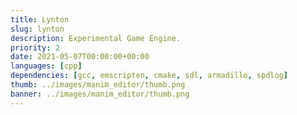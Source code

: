 ```yaml
---
title: Lynton
slug: lynton
description: Experimental Game Engine.
priority: 2
date: 2021-05-07T00:00:00+00:00
languages: [cpp]
dependencies: [gcc, emscripten, cmake, sdl, armadillo, spdlog]
thumb: ../images/manim_editor/thumb.png
banner: ../images/manim_editor/thumb.png
---
```


